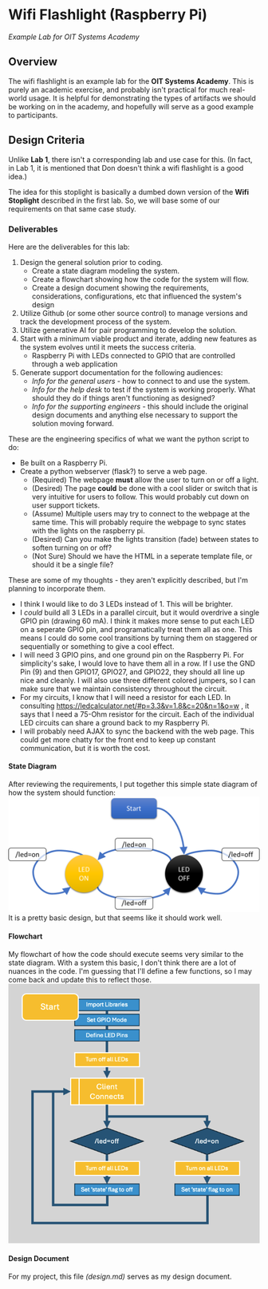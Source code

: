 # Wifi Flashlight (Raspberry Pi)
*Example Lab for OIT Systems Academy*

## Overview ##
The wifi flashlight is an example lab for the **OIT Systems Academy**. This is purely an academic exercise, and probably isn't practical for much real-world usage. It is helpful for demonstrating the types of artifacts we should be working on in the academy, and hopefully will serve as a good example to participants.

## Design Criteria ##
Unlike **Lab 1**, there isn't a corresponding lab and use case for this. (In fact, in Lab 1, it is mentioned that Don doesn't think a wifi flashlight is a good idea.)

The idea for this stoplight is basically a dumbed down version of the **Wifi Stoplight** described in the first lab. So, we will base some of our requirements on that same case study.

### Deliverables ###
Here are the deliverables for this lab:
1. Design the general solution prior to coding.
    - Create a state diagram modeling the system.
    - Create a flowchart showing how the code for the system will flow.
    - Create a design document showing the requirements, considerations, configurations, etc that influenced the system's design
2. Utilize Github (or some other source control) to manage versions and track the development process of the system.
3. Utilize generative AI for pair programming to develop the solution.
4. Start with a minimum viable product and iterate, adding new features as the system evolves until it meets the success criteria.
    - Raspberry Pi with LEDs connected to GPIO that are controlled through a web application
5. Generate support documentation for the following audiences:
    - *Info for the general users* - how to connect to and use the system.
    - *Info for the help desk* to test if the system is working properly. What should they do if things aren't functioning as designed?
    - *Info for the supporting engineers* - this should include the original design documents and anything else necessary to support the solution moving forward. 

These are the engineering specifics of what we want the python script to do:
- Be built on a Raspberry Pi.
- Create a python webserver (flask?) to serve a web page.
    - (Required) The webpage **must** allow the user to turn on or off a light.
    - (Desired) The page **could** be done with a cool slider or switch that is very intuitive for users to follow. This would probably cut down on user support tickets.
    - (Assume) Multiple users may try to connect to the webpage at the same time. This will probably require the webpage to sync states with the lights on the raspberry pi.
    - (Desired) Can you make the lights transition (fade) between states to soften turning on or off?
    - (Not Sure) Should we have the HTML in a seperate template file, or should it be a single file?

These are some of my thoughts - they aren't explicitly described, but I'm planning to incorporate them.
 - I think I would like to do 3 LEDs instead of 1. This will be brighter.
 - I *could* build all 3 LEDs in a parallel circuit, but it would overdrive a single GPIO pin (drawing 60 mA). I think it makes more sense to put each LED on a seperate GPIO pin, and programatically treat them all as one. This means I could do some cool transitions by turning them on staggered or sequentially or something to give a cool effect.
 - I will need 3 GPIO pins, and one ground pin on the Raspberry Pi. For simplicity's sake, I would love to have them all in a row. If I use the GND Pin (9) and then GPIO17, GPIO27, and GPIO22, they should all line up nice and cleanly. I will also use three different colored jumpers, so I can make sure that we maintain consistency throughout the circuit.
 - For my circuits, I know that I will need a resistor for each LED. In consulting https://ledcalculator.net/#p=3.3&v=1.8&c=20&n=1&o=w , it says that I need a 75-Ohm resistor for the circuit. Each of the individual LED circuits can share a ground back to my Raspberry Pi.
- I will probably need AJAX to sync the backend with the web page. This could get more chatty for the front end to keep up constant communication, but it is worth the cost.

#### State Diagram ####
After reviewing the requirements, I put together this simple state diagram of how the system should function:
![State Diagram for Wifi Stoplight](./images/state_diagram.png)
It is a pretty basic design, but that seems like it should work well.

#### Flowchart ####
My flowchart of how the code should execute seems very similar to the state diagram. With a system this basic, I don't think there are a lot of nuances in the code. I'm guessing that I'll define a few functions, so I may come back and update this to reflect those.
![Flowchart Diagram for Wifi Stoplight](./images/flowchart.png)

#### Design Document ####
For my project, this file *(design.md)* serves as my design document.
